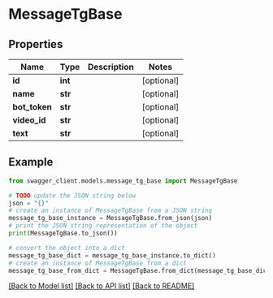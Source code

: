 # MessageTgBase


## Properties

Name | Type | Description | Notes
------------ | ------------- | ------------- | -------------
**id** | **int** |  | [optional] 
**name** | **str** |  | [optional] 
**bot_token** | **str** |  | [optional] 
**video_id** | **str** |  | [optional] 
**text** | **str** |  | [optional] 

## Example

```python
from swagger_client.models.message_tg_base import MessageTgBase

# TODO update the JSON string below
json = "{}"
# create an instance of MessageTgBase from a JSON string
message_tg_base_instance = MessageTgBase.from_json(json)
# print the JSON string representation of the object
print(MessageTgBase.to_json())

# convert the object into a dict
message_tg_base_dict = message_tg_base_instance.to_dict()
# create an instance of MessageTgBase from a dict
message_tg_base_from_dict = MessageTgBase.from_dict(message_tg_base_dict)
```
[[Back to Model list]](../README.md#documentation-for-models) [[Back to API list]](../README.md#documentation-for-api-endpoints) [[Back to README]](../README.md)


